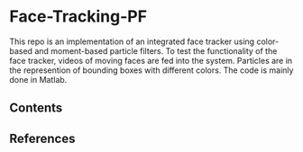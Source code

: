 # Face-Tracking-PF
This repo is an implementation of an integrated face tracker using color-based and moment-based particle filters. To test the functionality of the face tracker, videos of moving faces are fed into the system. Particles are in the represention of bounding boxes with different colors. The code is mainly done in Matlab.

## Contents

## References
